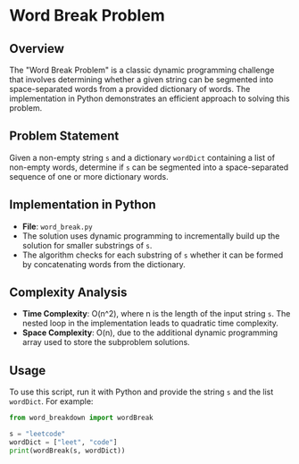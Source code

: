 # Word Break Problem

## Overview
The "Word Break Problem" is a classic dynamic programming challenge that involves determining whether a given string can be segmented into space-separated words from a provided dictionary of words. The implementation in Python demonstrates an efficient approach to solving this problem.

## Problem Statement
Given a non-empty string `s` and a dictionary `wordDict` containing a list of non-empty words, determine if `s` can be segmented into a space-separated sequence of one or more dictionary words.

## Implementation in Python
- **File**: `word_break.py`
- The solution uses dynamic programming to incrementally build up the solution for smaller substrings of `s`.
- The algorithm checks for each substring of `s` whether it can be formed by concatenating words from the dictionary.

## Complexity Analysis
- **Time Complexity**: O(n^2), where n is the length of the input string `s`. The nested loop in the implementation leads to quadratic time complexity.
- **Space Complexity**: O(n), due to the additional dynamic programming array used to store the subproblem solutions.

## Usage
To use this script, run it with Python and provide the string `s` and the list `wordDict`. For example:
```python
from word_breakdown import wordBreak

s = "leetcode"
wordDict = ["leet", "code"]
print(wordBreak(s, wordDict))
```
